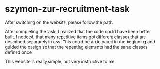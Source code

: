# szymon-zur-recruitment-task

After switching on the website, please follow the path.

After completing the task, I realized that the code could have been better built.
I noticed, that many repetitive items got different classes that are described separately in css.
This could be anticipated in the beginning and guided the design so that the repeating elements had the same classes defined once.

This website is really simple, but very instructive to me. 
